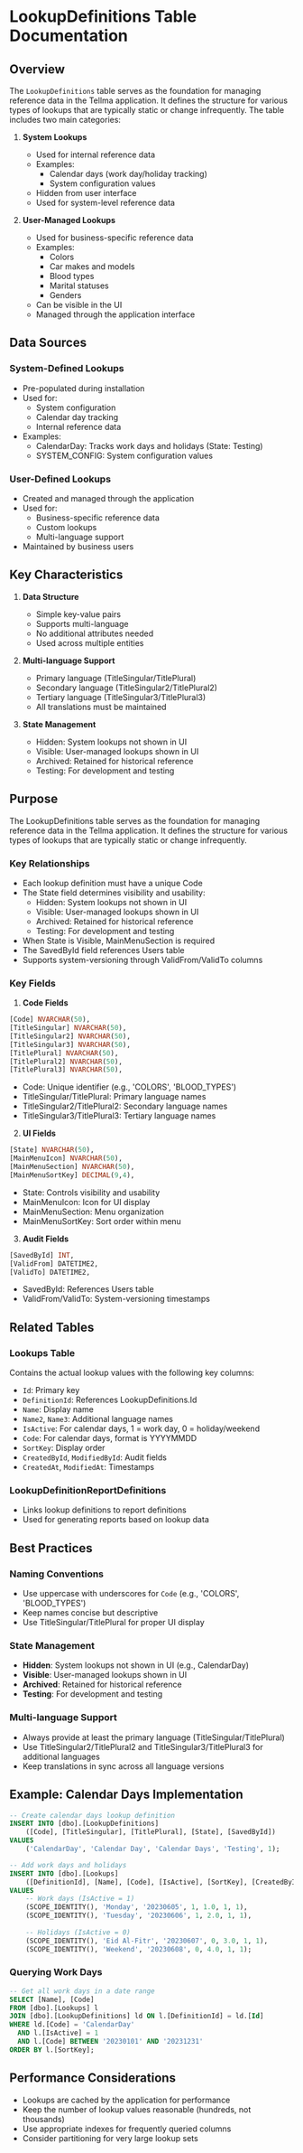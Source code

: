 # LookupDefinitions Table Documentation

## Overview
The `LookupDefinitions` table serves as the foundation for managing reference data in the Tellma application. It defines the structure for various types of lookups that are typically static or change infrequently. The table includes two main categories:

1. **System Lookups**
   - Used for internal reference data
   - Examples:
     - Calendar days (work day/holiday tracking)
     - System configuration values
   - Hidden from user interface
   - Used for system-level reference data

2. **User-Managed Lookups**
   - Used for business-specific reference data
   - Examples:
     - Colors
     - Car makes and models
     - Blood types
     - Marital statuses
     - Genders
   - Can be visible in the UI
   - Managed through the application interface

## Data Sources

### System-Defined Lookups
- Pre-populated during installation
- Used for:
  - System configuration
  - Calendar day tracking
  - Internal reference data
- Examples:
  - CalendarDay: Tracks work days and holidays (State: Testing)
  - SYSTEM_CONFIG: System configuration values

### User-Defined Lookups
- Created and managed through the application
- Used for:
  - Business-specific reference data
  - Custom lookups
  - Multi-language support
- Maintained by business users

## Key Characteristics

1. **Data Structure**
   - Simple key-value pairs
   - Supports multi-language
   - No additional attributes needed
   - Used across multiple entities

2. **Multi-language Support**
   - Primary language (TitleSingular/TitlePlural)
   - Secondary language (TitleSingular2/TitlePlural2)
   - Tertiary language (TitleSingular3/TitlePlural3)
   - All translations must be maintained

3. **State Management**
   - Hidden: System lookups not shown in UI
   - Visible: User-managed lookups shown in UI
   - Archived: Retained for historical reference
   - Testing: For development and testing

## Purpose
The LookupDefinitions table serves as the foundation for managing reference data in the Tellma application. It defines the structure for various types of lookups that are typically static or change infrequently.

### Key Relationships
- Each lookup definition must have a unique Code
- The State field determines visibility and usability:
  - Hidden: System lookups not shown in UI
  - Visible: User-managed lookups shown in UI
  - Archived: Retained for historical reference
  - Testing: For development and testing
- When State is Visible, MainMenuSection is required
- The SavedById field references Users table
- Supports system-versioning through ValidFrom/ValidTo columns

### Key Fields

1. **Code Fields**
```sql
[Code] NVARCHAR(50),
[TitleSingular] NVARCHAR(50),
[TitleSingular2] NVARCHAR(50),
[TitleSingular3] NVARCHAR(50),
[TitlePlural] NVARCHAR(50),
[TitlePlural2] NVARCHAR(50),
[TitlePlural3] NVARCHAR(50),
```
   - Code: Unique identifier (e.g., 'COLORS', 'BLOOD_TYPES')
   - TitleSingular/TitlePlural: Primary language names
   - TitleSingular2/TitlePlural2: Secondary language names
   - TitleSingular3/TitlePlural3: Tertiary language names

2. **UI Fields**
```sql
[State] NVARCHAR(50),
[MainMenuIcon] NVARCHAR(50),
[MainMenuSection] NVARCHAR(50),
[MainMenuSortKey] DECIMAL(9,4),
```
   - State: Controls visibility and usability
   - MainMenuIcon: Icon for UI display
   - MainMenuSection: Menu organization
   - MainMenuSortKey: Sort order within menu

3. **Audit Fields**
```sql
[SavedById] INT,
[ValidFrom] DATETIME2,
[ValidTo] DATETIME2,
```
   - SavedById: References Users table
   - ValidFrom/ValidTo: System-versioning timestamps

## Related Tables

### Lookups Table
Contains the actual lookup values with the following key columns:
- `Id`: Primary key
- `DefinitionId`: References LookupDefinitions.Id
- `Name`: Display name
- `Name2`, `Name3`: Additional language names
- `IsActive`: For calendar days, 1 = work day, 0 = holiday/weekend
- `Code`: For calendar days, format is YYYYMMDD
- `SortKey`: Display order
- `CreatedById`, `ModifiedById`: Audit fields
- `CreatedAt`, `ModifiedAt`: Timestamps

### LookupDefinitionReportDefinitions
- Links lookup definitions to report definitions
- Used for generating reports based on lookup data

## Best Practices

### Naming Conventions
- Use uppercase with underscores for `Code` (e.g., 'COLORS', 'BLOOD_TYPES')
- Keep names concise but descriptive
- Use TitleSingular/TitlePlural for proper UI display

### State Management
- **Hidden**: System lookups not shown in UI (e.g., CalendarDay)
- **Visible**: User-managed lookups shown in UI
- **Archived**: Retained for historical reference
- **Testing**: For development and testing

### Multi-language Support
- Always provide at least the primary language (TitleSingular/TitlePlural)
- Use TitleSingular2/TitlePlural2 and TitleSingular3/TitlePlural3 for additional languages
- Keep translations in sync across all language versions

## Example: Calendar Days Implementation

```sql
-- Create calendar days lookup definition
INSERT INTO [dbo].[LookupDefinitions]
    ([Code], [TitleSingular], [TitlePlural], [State], [SavedById])
VALUES
    ('CalendarDay', 'Calendar Day', 'Calendar Days', 'Testing', 1);

-- Add work days and holidays
INSERT INTO [dbo].[Lookups]
    ([DefinitionId], [Name], [Code], [IsActive], [SortKey], [CreatedById], [ModifiedById])
VALUES
    -- Work days (IsActive = 1)
    (SCOPE_IDENTITY(), 'Monday', '20230605', 1, 1.0, 1, 1),
    (SCOPE_IDENTITY(), 'Tuesday', '20230606', 1, 2.0, 1, 1),
    
    -- Holidays (IsActive = 0)
    (SCOPE_IDENTITY(), 'Eid Al-Fitr', '20230607', 0, 3.0, 1, 1),
    (SCOPE_IDENTITY(), 'Weekend', '20230608', 0, 4.0, 1, 1);
```

### Querying Work Days
```sql
-- Get all work days in a date range
SELECT [Name], [Code] 
FROM [dbo].[Lookups] l
JOIN [dbo].[LookupDefinitions] ld ON l.[DefinitionId] = ld.[Id]
WHERE ld.[Code] = 'CalendarDay'
  AND l.[IsActive] = 1
  AND l.[Code] BETWEEN '20230101' AND '20231231'
ORDER BY l.[SortKey];
```

## Performance Considerations
- Lookups are cached by the application for performance
- Keep the number of lookup values reasonable (hundreds, not thousands)
- Use appropriate indexes for frequently queried columns
- Consider partitioning for very large lookup sets
